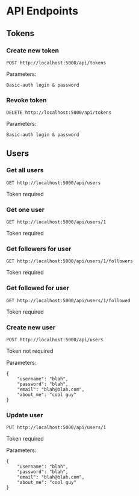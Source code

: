 # API Endpoints


## Tokens

### Create new token

```
POST http://localhost:5000/api/tokens
```

Parameters:
```
Basic-auth login & password
```

### Revoke token

```
DELETE http://localhost:5000/api/tokens
```

Parameters:
```
Basic-auth login & password
```

## Users

### Get all users

```
GET http://localhost:5000/api/users
```

Token required

### Get one user

```
GET http://localhost:5000/api/users/1
```

Token required

### Get followers for user

```
GET http://localhost:5000/api/users/1/followers
```

Token required

### Get followed for user

```
GET http://localhost:5000/api/users/1/followed
```

Token required

### Create new user

```
POST http://localhost:5000/api/users
```

Token not required

Parameters:
```
{
    "username": "blah",
    "password": "blah",
    "email": "blah@blah.com",
    "about_me": "cool guy"
}
```

### Update user

```
PUT http://localhost:5000/api/users/1
```

Token required

Parameters:
```
{
    "username": "blah",
    "password": "blah",
    "email": "blah@blah.com",
    "about_me": "cool guy"
}
```
